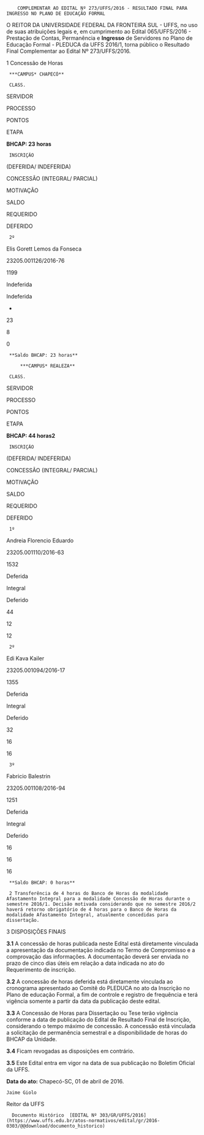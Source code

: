         COMPLEMENTAR AO EDITAL Nº 273/UFFS/2016 - RESULTADO FINAL PARA INGRESSO NO PLANO DE EDUCAÇÃO FORMAL  

O REITOR DA UNIVERSIDADE FEDERAL DA FRONTEIRA SUL - UFFS, no uso de suas atribuições legais e, em cumprimento ao Edital 065/UFFS/2016 - Prestação de Contas, Permanência e **Ingresso** de Servidores no Plano de Educação Formal - PLEDUCA da UFFS 2016/1, torna público o Resultado Final Complementar ao Edital Nº 273/UFFS/2016.

 1 Concessão de Horas

     ***CAMPUS* CHAPECÓ** 

     CLASS.

   SERVIDOR

   PROCESSO

   PONTOS

   ETAPA 

   **BHCAP: 23 horas**

     INSCRIÇÃO

 (DEFERIDA/ INDEFERIDA)

   CONCESSÃO (INTEGRAL/ PARCIAL)

   MOTIVAÇÃO

   SALDO

   REQUERIDO

   DEFERIDO

     2º

   Elis Gorett Lemos da Fonseca

   23205.001126/2016-76

    

 1199

   Indeferida

   Indeferida

   -

   23

   8

   0

     **Saldo BHCAP: 23 horas**

         ***CAMPUS* REALEZA** 

     CLASS.

   SERVIDOR

   PROCESSO

   PONTOS

   ETAPA 

   **BHCAP: 44 horas2**

     INSCRIÇÃO

 (DEFERIDA/ INDEFERIDA)

   CONCESSÃO (INTEGRAL/ PARCIAL)

   MOTIVAÇÃO

   SALDO

   REQUERIDO

   DEFERIDO

     1º

   Andreia Florencio Eduardo

   23205.001110/2016-63 

   1532

   Deferida

   Integral

   Deferido

   44

   12

   12

     2º

   Edi Kava Kailer

   23205.001094/2016-17 

   1355

   Deferida 

   Integral

   Deferido

   32

   16

   16

     3º

   Fabricio Balestrin

   23205.001108/2016-94 

   1251

   Deferida

   Integral

   Deferido

   16

   16

   16

     **Saldo BHCAP: 0 horas**

     2 Transferência de 4 horas do Banco de Horas da modalidade Afastamento Integral para a modalidade Concessão de Horas durante o semestre 2016/1. Decisão motivada considerando que no semestre 2016/2 haverá retorno obrigatório de 4 horas para o Banco de Horas da modalidade Afastamento Integral, atualmente concedidas para dissertação.

 3 DISPOSIÇÕES FINAIS

 **3.1** A concessão de horas publicada neste Edital está diretamente vinculada a apresentação da documentação indicada no Termo de Compromisso e a comprovação das informações. A documentação deverá ser enviada no prazo de cinco dias úteis em relação a data indicada no ato do Requerimento de inscrição.

 **3.2** A concessão de horas deferida está diretamente vinculada ao cronograma apresentado ao Comitê do PLEDUCA no ato da Inscrição no Plano de educação Formal, a fim de controle e registro de frequência e terá vigência somente a partir da data da publicação deste edital.

 **3.3** A Concessão de Horas para Dissertação ou Tese terão vigência conforme a data de publicação do Edital de Resultado Final de Inscrição, considerando o tempo máximo de concessão. A concessão está vinculada a solicitação de permanência semestral e a disponibilidade de horas do BHCAP da Unidade.

 **3.4** Ficam revogadas as disposições em contrário.

 **3.5** Este Edital entra em vigor na data de sua publicação no Boletim Oficial da UFFS.

  

   **Data do ato:** Chapecó-SC, 01 de abril de 2016.   
 

    Jaime Giolo   
 Reitor da UFFS 

      Documento Histórico  [EDITAL Nº 303/GR/UFFS/2016](https://www.uffs.edu.br/atos-normativos/edital/gr/2016-0303/@@download/documento_historico)     
      